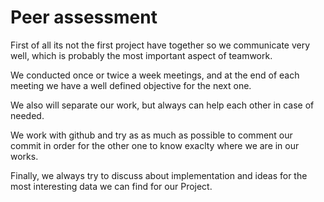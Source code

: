 # Peer assessment


First of all its not the first project have together so we communicate very well, which is probably the most important aspect of teamwork. 

We conducted once or twice a week meetings, and at the end of each meeting we have a well defined objective for the next one. 

We also will separate our work, but always can help each other in case of needed. 

We work with github and try as as much as possible to comment our commit in order for the other one to know exaclty where we are in our works. 

Finally, we always try to discuss about implementation and ideas for the most interesting data we can find for our Project.
